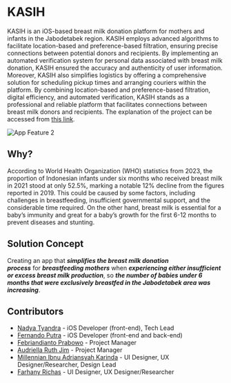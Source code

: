 # KASIH
KASIH is an iOS-based breast milk donation platform for mothers and infants in the Jabodetabek region. KASIH employs advanced algorithms to facilitate location-based and preference-based filtration, ensuring precise connections between potential donors and recipients. By implementing an automated verification system for personal data associated with breast milk donation, KASIH ensured the accuracy and authenticity of user information. Moreover, KASIH also simplifies logistics by offering a comprehensive solution for scheduling pickup times and arranging couriers within the platform. By combining location-based and preference-based filtration, digital efficiency, and automated verification, KASIH stands as a professional and reliable platform that facilitates connections between breast milk donors and recipients. The explanation of the project can be accessed from [this link](https://nadyatyandra.notion.site/KASIH-c7d3cacb9e14445cabc188b904039b81?pvs=4).

![App Feature 2](https://github.com/nadyatyandra/Kasih/assets/84224607/bedf246d-0ffc-45e9-8230-b70a7006c432?raw=true)

## Why?
According to World Health Organization (WHO) statistics from 2023, the proportion of Indonesian infants under six months who received breast milk in 2021 stood at only 52.5%, marking a notable 12% decline from the figures reported in 2019. This could be caused by some factors, including challenges in breastfeeding, insufficient governmental support, and the considerable time required. On the other hand, breast milk is essential for a baby’s immunity and great for a baby’s growth for the first 6-12 months to prevent diseases and stunting.

## Solution Concept
Creating an app that ***simplifies the breast milk donation process*** for ***breastfeeding mothers*** when ***experiencing either insufficient or excess breast milk production***, so ***the number of babies under 6 months that were exclusively breastfed in the Jabodetabek area was increasing***.

## Contributors
- [Nadya Tyandra](https://www.linkedin.com/in/nadyatyandra/) - iOS Developer (front-end), Tech Lead
- [Fernando Putra](https://www.linkedin.com/in/fernandoptr/) - iOS Developer (front-end and back-end)
- [Febriandianto Prabowo](https://www.linkedin.com/in/febriandiantoprabowo/) - Project Manager
- [Audriella Ruth Jim](https://www.linkedin.com/in/audriellaruth/) - Project Manager
- [Millennian Ibnu Adriansyah Karinda](https://www.linkedin.com/in/millennian-ibnu-adriansyah-karinda/) - UI Designer, UX Designer/Researcher, Design Lead
- [Farhany Richas](https://www.linkedin.com/in/farhany-richas-9a77741a4/) - UI Designer, UX Designer/Researcher
